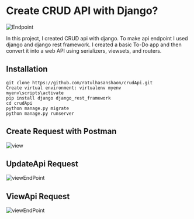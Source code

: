 # Create CRUD API with Django?

![Endpoint](../master/apiSnipShot/django-crud-api.png)


In this project, I created CRUD api with django. To make api endpoint I used django and django rest framework. I created a basic To-Do app and then convert it into a web API using serializers, viewsets, and routers.

## Installation
```
git clone https://github.com/ratulhasanshaon/crudApi.git
Create virtual environment: virtualenv myenv
myenv\scripts\activate
pip install django django_rest_framework
cd crudApi
python manage.py migrate
python manage.py runserver

```


## Create Request with Postman

![view](../master/apiSnipShot/postApi.png)

## UpdateApi Request 

![viewEndPoint](../master/apiSnipShot/updateApi.png)

## ViewApi Request 

![viewEndPoint](../master/apiSnipShot/viewApi.png)